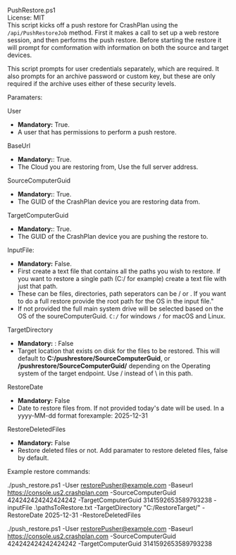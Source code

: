 PushRestore.ps1  
License: MIT  
This script kicks off a push restore for CrashPlan using the `/api/PushRestoreJob` method. First it makes a call to set up a web restore session, and then performs the push restore. Before starting the restore it will prompt for comformation with information on both the source and target devices.

This script prompts for user credentials separately, which are required. It also prompts for an archive password or custom key, but these are only required if the archive uses either of these security levels.
  
Paramaters:  
  
User  
- **Mandatory:** True.  
- A user that has permissions to perform a push restore.  

BaseUrl  
- **Mandatory:**: True.  
- The Cloud you are restoring from, Use the full server address.

SourceComputerGuid  
- **Mandatory:**: True.  
- The GUID of the CrashPlan device you are restoring data from.  

TargetComputerGuid  
- **Mandatory:**: True.  
- The GUID of the CrashPlan device you are pushing the restore to.  

InputFile:  
- **Mandatory:**  False.  
- First create a text file that contains all the paths you wish to restore. If you want to restore a single path (C:/ for example) create a text file with just that path.  
- These can be files, directories, path seperators can be / or \. If you want to do a full restore provide the root path for the OS in the input file."  
- If not provided the full main system drive will be selected based on the OS of the soureComputerGuid. `C:/` for windows `/` for macOS and Linux.

TargetDirectory  
- **Mandatory:** : False  
- Target location that exists on disk for the files to be restored. This will default to **C:/pushrestore/SourceComputerGuid**, or **/pushrestore/SourceComputerGuid/** depending on the Operating system of the target endpoint.  Use / instead of \ in this path.  

RestoreDate
- **Mandatory:** False
- Date to restore files from. If not provided today's date will be used. In a yyyy-MM-dd format forexample: 2025-12-31

RestoreDeletedFiles
- **Mandatory:** False
- Restore deleted files or not. Add paramater to restore deleted files, false by default.

Example restore commands:  
  
./push_restore.ps1 -User restorePusher@example.com -Baseurl https://console.us2.crashplan.com -SourceComputerGuid 424242424242424242 -TargetComputerGuid 3141592653589793238 -inputFile .\pathsToRestore.txt -TargetDirectory "C:/RestoreTarget/" -RestoreDate 2025-12-31 -RestoreDeletedFiles

./push_restore.ps1 -User restorePusher@example.com -Baseurl https://console.us2.crashplan.com -SourceComputerGuid 424242424242424242 -TargetComputerGuid 3141592653589793238  
